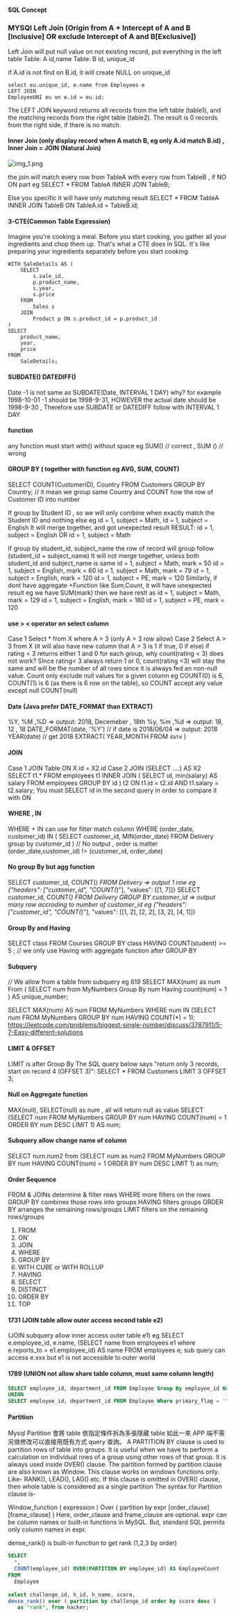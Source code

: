 #### SQL Concept
### MYSQl Left Join (Origin from A + Intercept of A and B [Inclusive] OR exclude Intercept of A and B[Exclusive])
Left Join will put null value on not existing record, put everything in the left table
Table: A
id,name
Table: B
id, unique_id

if A.id is not find on B.id, it will create NULL on unique_id
```
select eu.unique_id, e.name from Employees e 
LEFT JOIN
EmployeeUNI eu on e.id = eu.id;
```
The LEFT JOIN keyword returns all records from the left table (table1), and the matching records from the right table (table2). 
The result is 0 records from the right side, if there is no match.

#### Inner Join (only display record when A match B, eg only A.id match B.id) , Inner Join =  JOIN (Natural Join)

![img_1.png](JoinTable.png)

the join will match every row from TableA with every row from TableB , if NO ON part
eg SELECT * FROM TableA  INNER JOIN TableB;

Else you specific it will have only matching result
SELECT * FROM TableA INNER JOIN TableB ON TableA.id = TableB.id;

#### 3-CTE(Common Table Expression)
Imagine you're cooking a meal. Before you start cooking, you gather all your ingredients and chop them up. 
That's what a CTE does in SQL. It's like preparing your ingredients separately before you start cooking.
```
WITH SaleDetails AS (
    SELECT 
        s.sale_id,
        p.product_name,
        s.year,
        s.price
    FROM 
        Sales s
    JOIN 
        Product p ON s.product_id = p.product_id
)
SELECT 
    product_name,
    year,
    price
FROM 
    SaleDetails;
```

#### SUBDATE() DATEDIFF()
Date -1 is not same as SUBDATE(Date, INTERVAL 1 DAY) why?
for example 1998-10-01 -1 should be 1998-9-31, HOWEVER the actual date should be 1998-9-30 , Therefore use SUBDATE or DATEDIFF 
follow with INTERVAL 1 DAY


#### function
any function must start with() without space eg SUM() // correct , SUM () // wrong

#### GROUP BY ( together with function eg AVG, SUM, COUNT)
SELECT COUNT(CustomerID), Country FROM Customers GROUP BY Country; // it mean we group same Country and COUNT how the row of Customer ID into number

If group by Student ID , so we will only combine when exactly match the Student ID and nothing else 
eg 
id = 1, subject = Math, 
id = 1, subject = English
It will merge together, and got unexpected result
RESULT: id = 1, subject = English OR id = 1, subject = Math

If group by student_id, subject_name 
the row of record will group follow (student_id + subject_name)
It will not merge together, unless both student_id and subject_name is same
id = 1, subject = Math, mark = 50
id = 1, subject = English, mark = 60
id = 1, subject = Math, mark = 79
id = 1, subject = English, mark = 120
id = 1, subject = PE, mark = 120
Similarly, if dont have aggregate +Function like Sum,Count, it will have unexpected result
eg we have SUM(mark) then we have reslt as
id = 1, subject = Math, mark = 129
id = 1, subject = English, mark = 180
id = 1, subject = PE, mark = 120

#### use > < operator on select column
Case 1 Select * from X where A > 3 (only A > 3 row allow)
Case 2 Select A > 3 from X (it will also have new column that A > 3 is 1 if true, 0 if else)
if rating < 3 returns either 1 and 0 for each group, why count(rating < 3) does not work?
SInce rating< 3 always return 1 or 0, count(rating <3) will stay the same and will be the number of all rows since it is always fed an non-null value.
Count only exclude null values for a given column
eg COUNT(0) is 6, COUNT(1) is 6 (as there is 6 row on the table), so COUNT accept any value except null COUNT(null)

#### Date (Java prefer DATE_FORMAT than EXTRACT)
%Y, %M ,%D => output: 2018, Decemeber , 18th
%y, %m ,%d => output: 18, 12 , 18
DATE_FORMAT(date, '%Y') // if date is 2018/06/04 => output: 2018 
YEAR(date) // get 2018
EXTRACT( YEAR_MONTH FROM `date` ) 

#### JOIN 
Case 1 JOIN Table ON X.id = X2.id
Case 2 JOIN (SELECT ....) AS X2  
SELECT t1.*
FROM employees t1
INNER JOIN (
SELECT id, min(salary) AS salary FROM employees GROUP BY id
) t2 ON t1.id = t2.id AND t1.salary = t2.salary;
You must SELECT id in the second query in order to compare it with ON

#### WHERE , IN  
WHERE + IN can use for filter match column
WHERE (order_date, customer_id) IN
(
SELECT customer_id, MIN(order_date) FROM Delivery group by customer_id
) // No output , order is matter (order_date,customer_id) != (customer_id, order_date)

#### No group By but agg function
SELECT customer_id, COUNT(*) FROM Delivery => output 1 row
eg {"headers": ["customer_id", "COUNT(*)"], "values": [[1, 7]]}
SELECT customer_id, COUNT(*) FROM Delivery GROUP BY customer_id => output many row accroding to number of customer_id
eg {"headers": ["customer_id", "COUNT(*)"], "values": [[1, 2], [2, 2], [3, 2], [4, 1]]}

#### Group By and Having
SELECT class FROM Courses GROUP BY class HAVING COUNT(student) >= 5 ;
// we only use Having with aggregate function after GROUP BY

#### Subquery
// We allow from a  table from subquery
eg 619
SELECT MAX(num) as num From
(
SELECT num from MyNumbers Group By num Having count(num) = 1
) AS unique_number;

SELECT MAX(num) AS num  FROM MyNumbers WHERE num IN (SELECT num FROM MyNumbers GROUP BY num HAVING COUNT(*) = 1);
https://leetcode.com/problems/biggest-single-number/discuss/3787911/5-7-Easy-different-solutions

#### LIMIT & OFFSET 
LIMIT is after Group By
The SQL query below says "return only 3 records, start on record 4 (OFFSET 3)":
SELECT * FROM Customers LIMIT 3 OFFSET 3;

#### Null on Aggregate function
MAX(null), SELECT(null) as num , all will return null as value
SELECT (SELECT num FROM MyNumbers GROUP BY num HAVING COUNT(num) = 1 ORDER BY num DESC LIMIT 1) AS num; 

#### Subquery allow change name of column
SELECT num.num2 from (SELECT num as num2 FROM MyNumbers GROUP BY num HAVING COUNT(num) = 1 ORDER BY num DESC LIMIT 1) as num; 

#### Order Sequence
FROM & JOINs determine & filter rows
WHERE more filters on the rows
GROUP BY combines those rows into groups
HAVING filters groups
ORDER BY arranges the remaining rows/groups
LIMIT filters on the remaining rows/groups

1. FROM
2. ON`
3. JOIN
4. WHERE
5. GROUP BY
6. WITH CUBE or WITH ROLLUP
7. HAVING
8. SELECT
9. DISTINCT
10. ORDER BY
11. TOP

#### 1731 (JOIN table allow outer access second table e2)
(JOIN subquery allow inner access outer table e1)
eg SELECT e.employee_id, e.name, (SELECT name from employees e1 where e.reports_to = e1.employee_id) AS name FROM employees e;
sub query can access e.xxx but e1 is not accessible to outer world

#### 1789 (UNION not allow share table column, must same column length)
~~~~sql 
SELECT employee_id, department_id FROM Employee Group By employee_id HAVING COUNT(*) = 1
UNION
SELECT employee_id, department_id FROM Employee Where primary_flag = 'Y'
~~~~

#### Partition
Mysql Partition 會將 table 依指定條件拆為多張隱藏 table
如此一來 APP 端不需另做修改可以直接用既有方式 query 查詢。
A PARTITION BY clause is used to partition rows of table into groups.
It is useful when we have to perform a calculation on individual rows of a group using other rows of that group.
It is always used inside OVER() clause.
The partition formed by partition clause are also known as Window.
This clause works on windows functions only. Like- RANK(), LEAD(), LAG() etc.
If this clause is omitted in OVER() clause, then whole table is considered as a single partition
The syntax for Partition clause is-

Window_function ( expression )
Over ( partition by expr [order_clause] [frame_clause] )
Here, order_clause and frame_clause are optional.
expr can be column names or built-in functions in MySQL.
But, standard SQL permits only column names in expr.

dense_rank() is built-in function to get rank (1,2,3 by order)
~~~~sql 
SELECT 
  *, 
  COUNT(employee_id) OVER(PARTITION BY employee_id) AS EmployeeCount 
FROM 
  Employee
  
select challenge_id, h_id, h_name, score, 
dense_rank() over ( partition by challenge_id order by score desc ) 
   as "rank", from hacker;
~~~~